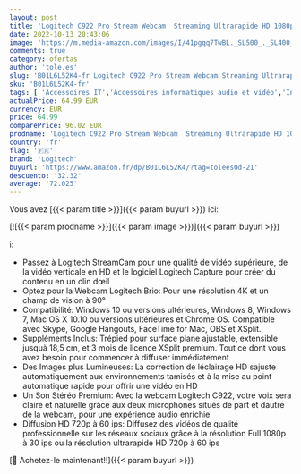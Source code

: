 ```yaml
---
layout: post
title: 'Logitech C922 Pro Stream Webcam  Streaming Ultrarapide HD 1080p/30ips/HD 720p/60ims  Audio Stéréo  Correction HD  Mise au Point Automatique  YouTube  Twitch  XSplit  PC/Mac/Portable/Macbook/Tablette'
date: 2022-10-13 20:43:06
image: 'https://m.media-amazon.com/images/I/41pgqq7TwBL._SL500_._SL400_.jpg'
comments: true
category: ofertas
author: 'tole.es'
slug: 'B01L6L52K4-fr Logitech C922 Pro Stream Webcam Streaming Ultrarapide HD...'
sku: 'B01L6L52K4-fr'
tags: [ 'Accessoires IT','Accessoires informatiques audio et vidéo','Informatique','Webcams','Webcams et equipement VoIP','logitech','🇫🇷', ]
actualPrice: 64.99 EUR
currency: EUR
price: 64.99
comparePrice: 96.02 EUR
prodname: 'Logitech C922 Pro Stream Webcam  Streaming Ultrarapide HD 1080p/30ips/HD 720p/60ims  Audio Stéréo  Correction HD  Mise au Point Automatique  YouTube  Twitch  XSplit  PC/Mac/Portable/Macbook/Tablette'
country: 'fr'
flag: '🇫🇷'
brand: 'Logitech'
buyurl: 'https://www.amazon.fr/dp/B01L6L52K4/?tag=tolees0d-21'
descuento: '32.32'
average: '72.025'
---
```


Vous avez [{{< param title >}}]({{< param buyurl >}}) ici:

[![{{< param prodname >}}]({{< param image >}})]({{< param buyurl >}})

ℹ️:

- Passez à Logitech StreamCam pour une qualité de vidéo supérieure, de la vidéo verticale en HD et le logiciel Logitech Capture pour créer du contenu en un clin dœil
- Optez pour la Webcam Logitech Brio: Pour une résolution 4K et un champ de vision à 90°
- Compatibilité: Windows 10 ou versions ultérieures, Windows 8, Windows 7, Mac OS X 10.10 ou versions ultérieures et Chrome OS. Compatible avec Skype, Google Hangouts, FaceTime for Mac, OBS et XSplit.
- Suppléments Inclus: Trépied pour surface plane ajustable, extensible jusquà 18,5 cm, et 3 mois de licence XSplit premium. Tout ce dont vous avez besoin pour commencer à diffuser immédiatement
- Des Images plus Lumineuses: La correction de léclairage HD sajuste automatiquement aux environnements tamisés et à la mise au point automatique rapide pour offrir une vidéo en HD
- Un Son Stéréo Premium: Avec la webcam Logitech C922, votre voix sera claire et naturelle grâce aux deux microphones situés de part et dautre de la webcam, pour une expérience audio enrichie
- Diffusion HD 720p à 60 ips: Diffusez des vidéos de qualité professionnelle sur les réseaux sociaux grâce à la résolution Full 1080p à 30 ips ou la résolution ultrarapide HD 720p à 60 ips

[🛒 Achetez-le maintenant!!]({{< param buyurl >}})
